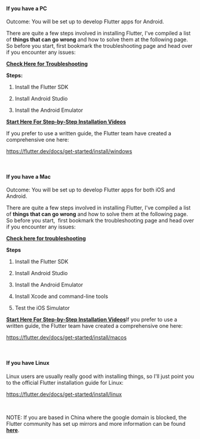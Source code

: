 <h4><strong>If you have a PC</strong></h4><p>Outcome: You will be set up to develop Flutter apps for Android.</p><p>There are quite a few steps involved in installing Flutter, I've compiled a list of <strong>things that can go wrong</strong> and how to solve them at the following page. So before you start, first bookmark the troubleshooting page and head over if you encounter any issues:</p><p><a href="https://www.udemy.com/course/flutter-bootcamp-with-dart/learn/lecture/17119662/" rel="noopener noreferrer" target="_blank"><strong>Check Here for Troubleshooting</strong></a></p><p><strong>Steps:</strong></p><ol><li><p>Install the Flutter SDK</p></li><li><p>Install Android Studio</p></li><li><p>Install the Android Emulator</p></li></ol><p><a href="https://www.udemy.com/flutter-bootcamp-with-dart/learn/lecture/14481772" rel="noopener noreferrer" target="_blank"><strong>Start Here For Step-by-Step Installation Videos</strong></a></p><p>If you prefer to use a written guide, the Flutter team have created a comprehensive one here:</p><p><a href="https://flutter.dev/docs/get-started/install/windows" rel="noopener noreferrer" target="_blank">https://flutter.dev/docs/get-started/install/windows</a></p><p><br></p><h4><strong>If you have a Mac</strong></h4><p>Outcome: You will be set up to develop Flutter apps for both iOS and Android.</p><p>There are quite a few steps involved in installing Flutter, I've compiled a list of <strong>things that can go wrong</strong> and how to solve them at the following page. So before you start,&nbsp; first bookmark the troubleshooting page and head over if you encounter any issues:</p><p><a href="https://www.udemy.com/course/flutter-bootcamp-with-dart/learn/lecture/17130752" rel="noopener noreferrer" target="_blank"><strong>Check here for troubleshooting</strong></a></p><p><strong>Steps</strong></p><ol><li><p>Install the Flutter SDK</p></li><li><p>Install Android Studio</p></li><li><p>Install the Android Emulator</p></li><li><p>Install Xcode and command-line tools</p></li><li><p>Test the iOS Simulator</p></li></ol><p><a href="https://www.udemy.com/course/flutter-bootcamp-with-dart/learn/lecture/17119664/" rel="noopener noreferrer" target="_blank"><strong>Start Here For Step-by-Step Installation Videos</strong></a>If you prefer to use a written guide, the Flutter team have created a comprehensive one here:</p><p><a href="https://flutter.dev/docs/get-started/install/macos" rel="noopener noreferrer" target="_blank">https://flutter.dev/docs/get-started/install/macos</a></p><p><br></p><h4><strong>If you have Linux</strong></h4><p>Linux users are usually really good with installing things, so I'll just point you to the official Flutter installation guide for Linux:</p><p><a href="https://flutter.dev/docs/get-started/install/linux" rel="noopener noreferrer" target="_blank">https://flutter.dev/docs/get-started/install/linux</a></p><p><br></p><p>NOTE: If you are based in China where the google domain is blocked, the Flutter community has set up mirrors and more information can be found <a href="https://flutter.dev/community/china" rel="noopener noreferrer" target="_blank"><strong>here</strong></a>.</p>
